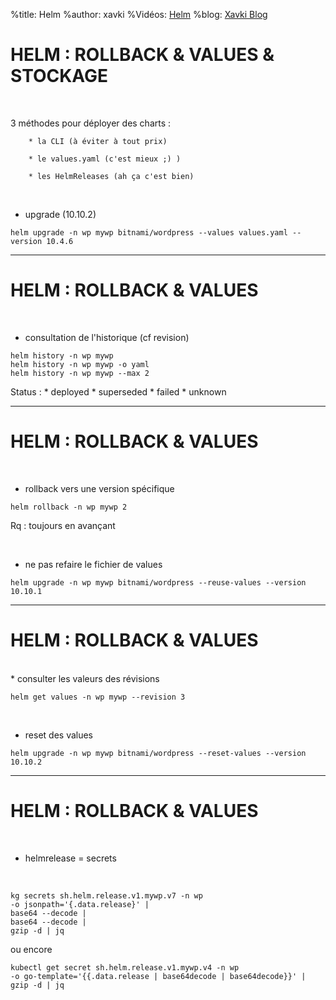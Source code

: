 %title: Helm
%author: xavki
%Vidéos: [Helm]()
%blog: [Xavki Blog](https://xavki.blog)


# HELM : ROLLBACK & VALUES & STOCKAGE


<br>

3 méthodes pour déployer des charts :

		* la CLI (à éviter à tout prix)

		* le values.yaml (c'est mieux ;) )

		* les HelmReleases (ah ça c'est bien)

<br>

* upgrade (10.10.2)

```
helm upgrade -n wp mywp bitnami/wordpress --values values.yaml --version 10.4.6
```
-----------------------------------------------------------------------------------------

# HELM : ROLLBACK & VALUES


<br>

* consultation de l'historique (cf revision)

```
helm history -n wp mywp
helm history -n wp mywp -o yaml
helm history -n wp mywp --max 2
```

Status :
		* deployed
		* superseded
		* failed
		* unknown

-----------------------------------------------------------------------------------------

# HELM : ROLLBACK & VALUES


<br>

* rollback vers une version spécifique

```
helm rollback -n wp mywp 2
```

Rq : toujours en avançant

<br>

* ne pas refaire le fichier de values

```
helm upgrade -n wp mywp bitnami/wordpress --reuse-values --version 10.10.1
```

-----------------------------------------------------------------------------------------

# HELM : ROLLBACK & VALUES

<br>
* consulter les valeurs des révisions

```
helm get values -n wp mywp --revision 3
```

<br>

* reset des values

```
helm upgrade -n wp mywp bitnami/wordpress --reset-values --version 10.10.2
```

-----------------------------------------------------------------------------------------

# HELM : ROLLBACK & VALUES


<br>

* helmrelease = secrets

<br>

```
kg secrets sh.helm.release.v1.mywp.v7 -n wp 
-o jsonpath='{.data.release}' | 
base64 --decode | 
base64 --decode | 
gzip -d | jq
```

ou encore

```
kubectl get secret sh.helm.release.v1.mywp.v4 -n wp
-o go-template='{{.data.release | base64decode | base64decode}}' | 
gzip -d | jq
```
